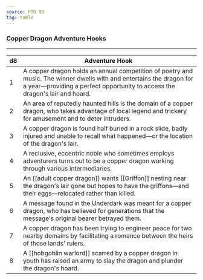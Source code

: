 ```yaml
---
source: FTD 99
tag: table
---
```


### Copper Dragon Adventure Hooks
---
|d8|Adventure Hook|
|----|------------|
|1|A copper dragon holds an annual competition of poetry and music. The winner dwells with and entertains the dragon for a year—providing a perfect opportunity to access the dragon's lair and hoard.|
|2|An area of reputedly haunted hills is the domain of a copper dragon, who takes advantage of local legend and trickery for amusement and to deter intruders.|
|3|A copper dragon is found half buried in a rock slide, badly injured and unable to recall what happened—or the location of the dragon's lair.|
|4|A reclusive, eccentric noble who sometimes employs adventurers turns out to be a copper dragon working through various intermediaries.|
|5|An [[adult copper dragon]] wants [[Griffon]] nesting near the dragon's lair gone but hopes to have the griffons—and their eggs—relocated rather than killed.|
|6|A message found in the Underdark was meant for a copper dragon, who has believed for generations that the message's original bearer betrayed them.|
|7|A copper dragon has been trying to engineer peace for two nearby domains by facilitating a romance between the heirs of those lands' rulers.|
|8|A [[hobgoblin warlord]] scarred by a copper dragon in youth has raised an army to slay the dragon and plunder the dragon's hoard.|
